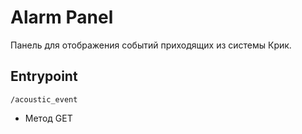 # Alarm Panel
Панель для отображения событий приходящих из системы Крик.


## Entrypoint

```
/acoustic_event
```
*   Метод GET
